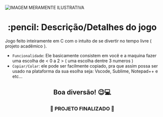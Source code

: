 ![ IMAGEM MERAMENTE ILUSTRATIVA ](https://user-images.githubusercontent.com/79709843/184986015-d35ae08a-a702-49ae-a99c-75a1ff057279.jpg)

<h1 align="center">
:pencil: Descrição/Detalhes do jogo
</h1>

<p align="center">

  Jogo feito inteiramente em C com o intuito de se divertir no tempo livre ( projeto acadêmico ).
  
- `Funcionalidade`: Ele basicamente consistem em você e a maquina fazer uma escolha de < 0 a 2 > ( uma escolha dentre 3 numeros )
- `Copiar/Colar`: ele pode ser facilmente copiado, pra que assim possa ser usado na plataforma da sua esolha seja: Vscode, Sublime,
Notepad++ e etc...
</p>

<h2 align="center">

Boa diversão! :wink::computer:
  
</h2>

<h3 align="center">

  :construction: PROJETO FINALIZADO :construction:
  
</h3>

